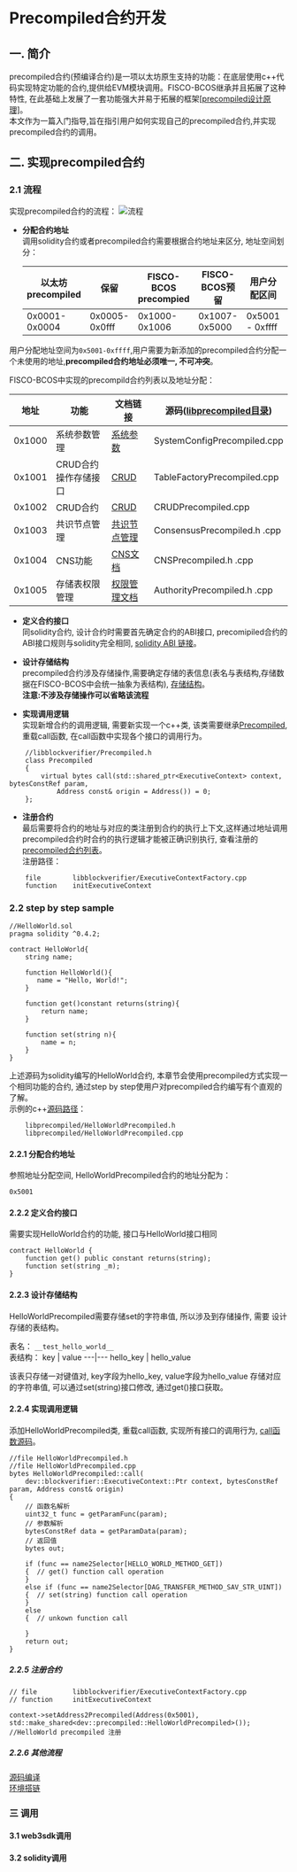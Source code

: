 # Precompiled合约开发

## 一. 简介
precompiled合约(预编译合约)是一项以太坊原生支持的功能：在底层使用c++代码实现特定功能的合约,提供给EVM模块调用。FISCO-BCOS继承并且拓展了这种特性, 在此基础上发展了一套功能强大并易于拓展的框架[[precompiled设计原理]](https://github.com/FISCO-BCOS/FISCO-BCOS-DOC/blob/feature-2.0.0/docs/design/virtual_machine/precompiled.md)。   
本文作为一篇入门指导,旨在指引用户如何实现自己的precompiled合约,并实现precompiled合约的调用。

## 二. 实现precompiled合约  

### 2.1 流程
实现precompiled合约的流程：
![流程](../../images/precompiled/create_process.png)

- **分配合约地址**  
调用solidity合约或者precompiled合约需要根据合约地址来区分, 地址空间划分：

    | 以太坊precompiled | 保留 | FISCO-BCOS precompied |  FISCO-BCOS预留 | 用户分配区间    | CRUD临时合约 | solidity |
    | --------------- | --------------- | --------------------| -------------------- | --------------- | ----------------------- | ---------------- |
    | 0x0001-0x0004 | 0x0005-0x0fff | 0x1000-0x1006 | 0x1007-0x5000 | 0x5001 - 0xffff | 0x10000+ | 其他 |

 用户分配地址空间为```0x5001-0xffff```,用户需要为新添加的precompiled合约分配一个未使用的地址,**precompiled合约地址必须唯一, 不可冲突**。 
 
 FISCO-BCOS中实现的precompild合约列表以及地址分配：
    
| 地址 | 功能 | 文档链接 | 源码([libprecompiled目录](https://github.com/FISCO-BCOS/FISCO-BCOS/tree/release-2.0.1/libprecompiled))
|---|---|---|---
| 0x1000 | 系统参数管理 | [系统参数](https://github.com/FISCO-BCOS/FISCO-BCOS-DOC/blob/feature-2.0.0/docs/manual/build_group.md#修改系统参数) | SystemConfigPrecompiled.cpp
| 0x1001 | CRUD合约操作存储接口 | [CRUD](https://github.com/FISCO-BCOS/FISCO-BCOS-DOC/blob/feature-2.0.0/docs/developer/crud.md) | TableFactoryPrecompiled.cpp
| 0x1002 | CRUD合约 | [CRUD](https://github.com/FISCO-BCOS/FISCO-BCOS-DOC/blob/feature-2.0.0/docs/developer/crud.md) | CRUDPrecompiled.cpp
| 0x1003 | 共识节点管理 | [共识节点管理](https://github.com/FISCO-BCOS/FISCO-BCOS-DOC/blob/feature-2.0.0/docs/manual/build_group.md#节点入网操作) | ConsensusPrecompiled.h .cpp
| 0x1004 | CNS功能 | [CNS文档](https://github.com/FISCO-BCOS/FISCO-BCOS-DOC/blob/feature-2.0.0/docs/design/features/CNS_contract_name_service.md) | CNSPrecompiled.h .cpp
| 0x1005 | 存储表权限管理 | [权限管理文档](https://github.com/FISCO-BCOS/FISCO-BCOS-DOC/blob/feature-2.0.0/docs/design/security_control/node_access_management.md) | AuthorityPrecompiled.h .cpp

- **定义合约接口**  
同solidity合约, 设计合约时需要首先确定合约的ABI接口, precomipiled合约的ABI接口规则与solidity完全相同, [solidity ABI 链接](https://solidity.readthedocs.io/en/develop/abi-spec.html)。

- **设计存储结构**  
precompiled合约涉及存储操作,需要确定存储的表信息(表名与表结构,存储数据在FISCO-BCOS中会统一抽象为表结构), [存储结构](https://github.com/FISCO-BCOS/FISCO-BCOS-DOC/blob/feature-2.0.0/docs/design/storage/storage.md)。  
**注意:不涉及存储操作可以省略该流程**  
 
- **实现调用逻辑**  
实现新增合约的调用逻辑, 需要新实现一个c++类, 该类需要继承[Precompiled](https://github.com/FISCO-BCOS/FISCO-BCOS/blob/release-2.0.1/libblockverifier/Precompiled.h#L37), 重载call函数, 在call函数中实现各个接口的调用行为。  
```
    //libblockverifier/Precompiled.h
    class Precompiled
    {
        virtual bytes call(std::shared_ptr<ExecutiveContext> context, bytesConstRef param,
            Address const& origin = Address()) = 0;
    };
```

- **注册合约**  
最后需要将合约的地址与对应的类注册到合约的执行上下文,这样通过地址调用precompiled合约时合约的执行逻辑才能被正确识别执行, 查看注册的[precompiled合约列表](https://github.com/FISCO-BCOS/FISCO-BCOS/blob/release-2.0.1/libblockverifier/ExecutiveContextFactory.cpp#L36)。   
注册路径：
```
    file        libblockverifier/ExecutiveContextFactory.cpp
    function    initExecutiveContext  
```

### 2.2 step by step sample  
```
//HelloWorld.sol
pragma solidity ^0.4.2;

contract HelloWorld{
    string name;

    function HelloWorld(){
       name = "Hello, World!";
    }

    function get()constant returns(string){
        return name;
    }

    function set(string n){
    	name = n;
    }
}
```
上述源码为solidity编写的HelloWorld合约, 本章节会使用precompiled方式实现一个相同功能的合约, 通过step by step使用户对precompiled合约编写有个直观的了解。   
示例的c++[源码路径](https://github.com/ywy2090/FISCO-BCOS/blob/helloworld/libprecompiled/HelloWorldPrecompiled.cpp)：
```
    libprecompiled/HelloWorldPrecompiled.h 
    libprecompiled/HelloWorldPrecompiled.cpp
```

#### 2.2.1 分配合约地址  

参照地址分配空间, HelloWorldPrecompiled合约的地址分配为：
```
0x5001
```

#### 2.2.2 定义合约接口  

需要实现HelloWorld合约的功能, 接口与HelloWorld接口相同
```
contract HelloWorld {
    function get() public constant returns(string);
    function set(string _m);
}
```

#### 2.2.3 设计存储结构  

HelloWorldPrecompiled需要存储set的字符串值, 所以涉及到存储操作, 需要 设计存储的表结构。

表名： ```__test_hello_world__```  
表结构：
key | value
---|---
hello_key | hello_value

该表只存储一对键值对, key字段为hello_key, value字段为hello_value 存储对应的字符串值, 可以通过set(string)接口修改, 通过get()接口获取。

#### 2.2.4 实现调用逻辑  
添加HelloWorldPrecompiled类, 重载call函数, 实现所有接口的调用行为, [call函数源码](https://github.com/ywy2090/FISCO-BCOS/blob/helloworld/libprecompiled/HelloWorldPrecompiled.cpp#L85)。
```
//file HelloWorldPrecompiled.h
//file HelloWorldPrecompiled.cpp
bytes HelloWorldPrecompiled::call(
    dev::blockverifier::ExecutiveContext::Ptr context, bytesConstRef param, Address const& origin)
{
    // 函数名解析
    uint32_t func = getParamFunc(param);
    // 参数解析
    bytesConstRef data = getParamData(param);
    // 返回值
    bytes out;
    
    if (func == name2Selector[HELLO_WORLD_METHOD_GET])
    {  // get() function call operation
    }
    else if (func == name2Selector[DAG_TRANSFER_METHOD_SAV_STR_UINT])
    {  // set(string) function call operation
    }
    else
    {  // unkown function call
        
    }
    return out;
}

```

##### 2.2.5 注册合约
```
// file         libblockverifier/ExecutiveContextFactory.cpp
// function     initExecutiveContext

context->setAddress2Precompiled(Address(0x5001), std::make_shared<dev::precompiled::HelloWorldPrecompiled>()); //HelloWorld precompiled 注册
```

##### 2.2.6 其他流程  
[源码编译](https://github.com/FISCO-BCOS/FISCO-BCOS-DOC/blob/feature-2.0.0/docs/manual/install.md#编译)  
[环境搭链](https://github.com/FISCO-BCOS/FISCO-BCOS-DOC/blob/feature-2.0.0/docs/manual/build_chain.md)

### 三 调用 
#### 3.1 web3sdk调用
#### 3.2 solidity调用